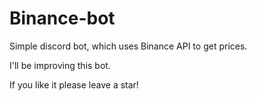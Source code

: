 <h1>Binance-bot</h1>
Simple discord bot, which uses Binance API to get prices.

I'll be improving this bot.

If you like it please leave a star!
